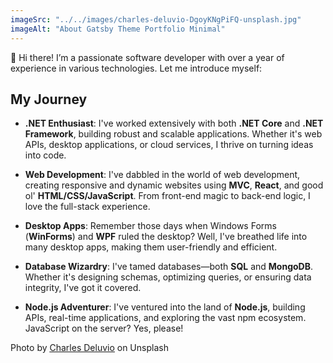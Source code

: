 ```yaml
---
imageSrc: "../../images/charles-deluvio-DgoyKNgPiFQ-unsplash.jpg"
imageAlt: "About Gatsby Theme Portfolio Minimal"
---
```


👋 Hi there! I’m a passionate software developer with over a year of experience in various technologies. Let me introduce myself:

## My Journey

- **.NET Enthusiast**: I've worked extensively with both **.NET Core** and **.NET Framework**, building robust and scalable applications. Whether it's web APIs, desktop applications, or cloud services, I thrive on turning ideas into code.

- **Web Development**: I've dabbled in the world of web development, creating responsive and dynamic websites using **MVC**, **React**, and good ol' **HTML/CSS/JavaScript**. From front-end magic to back-end logic, I love the full-stack experience.

- **Desktop Apps**: Remember those days when Windows Forms (**WinForms**) and **WPF** ruled the desktop? Well, I've breathed life into many desktop apps, making them user-friendly and efficient.

- **Database Wizardry**: I've tamed databases—both **SQL** and **MongoDB**. Whether it's designing schemas, optimizing queries, or ensuring data integrity, I've got it covered.

- **Node.js Adventurer**: I've ventured into the land of **Node.js**, building APIs, real-time applications, and exploring the vast npm ecosystem. JavaScript on the server? Yes, please!


Photo by <a href="https://unsplash.com/@charlesdeluvio?utm_source=unsplash&utm_medium=referral&utm_content=creditCopyText" target="_blank" rel="nofollow noopener noreferrer" aria-label="External Link"><u>Charles Deluvio</u></a> on Unsplash
